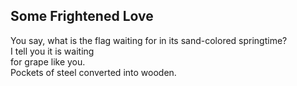 Some Frightened Love
--------------------
You say, what is the flag waiting for in its sand-colored springtime?  
I tell you it is waiting  
for grape like you.  
Pockets of steel converted into wooden.  

